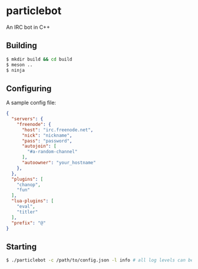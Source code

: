 # particlebot
An IRC bot in C++

## Building

```bash
$ mkdir build && cd build
$ meson ..
$ ninja
```

## Configuring
A sample config file:

```json
{
  "servers": {
    "freenode": {
      "host": "irc.freenode.net",
      "nick": "nickname",
      "pass": "password",
      "autojoin": [
        "#a-random-channel"
      ],
      "autoowner": "your_hostname"
    },
  },
  "plugins": [
    "chanop",
    "fun"
  ],
  "lua-plugins": [
    "eval",
    "titler"
  ],
  "prefix": "@"
}
```

## Starting

```bash
$ ./particlebot -c /path/to/config.json -l info # all log levels can be seen in `./particlebot --help`
```
